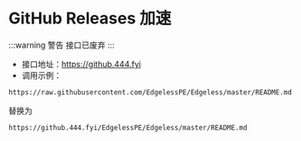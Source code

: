 # GitHub Releases 加速

:::warning 警告
接口已废弃
:::

- 接口地址：https://github.444.fyi
- 调用示例：

```html
https://raw.githubusercontent.com/EdgelessPE/Edgeless/master/README.md
```

替换为

```html
https://github.444.fyi/EdgelessPE/Edgeless/master/README.md
```